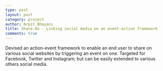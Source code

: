 ```yaml
---
type: post
layout: post
category: project
author: Arpit Bhayani
title: Share.Do - Linking social media on an event-action framework
comments: true
---
```


Devised an action-event framework to enable an end user to share on various social websites by triggering an event on one. Targeted for Facebook, Twitter and Instagram; but can be easily extended to various others social media.
